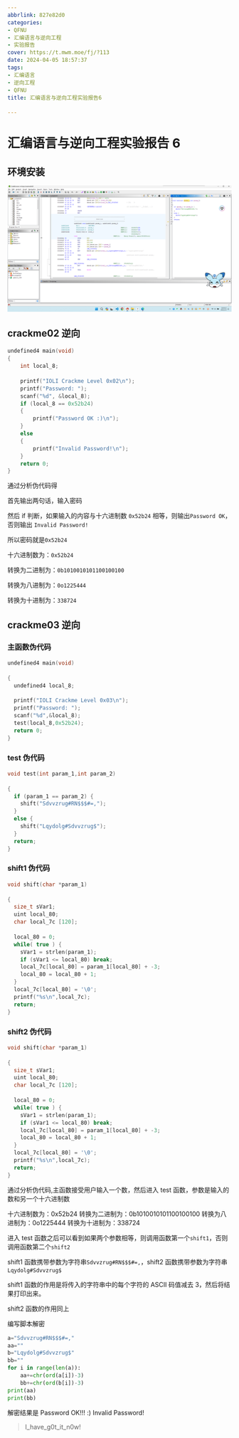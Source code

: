 ```yaml
---
abbrlink: 827e82d0
categories:
- QFNU
- 汇编语言与逆向工程
- 实验报告
cover: https://t.mwm.moe/fj/?113
date: 2024-04-05 18:57:37
tags:
- 汇编语言
- 逆向工程
- QFNU
title: 汇编语言与逆向工程实验报告6

---
```


# 汇编语言与逆向工程实验报告 6

## 环境安装

![image-20240405185930897](../img/Reverse-project/6/image-20240405185930897.png)

## crackme02 逆向

```c
undefined4 main(void)
{
    int local_8;

    printf("IOLI Crackme Level 0x02\n");
    printf("Password: ");
    scanf("%d", &local_8);
    if (local_8 == 0x52b24)
    {
        printf("Password OK :)\n");
    }
    else
    {
        printf("Invalid Password!\n");
    }
    return 0;
}
```

通过分析伪代码得

首先输出两句话，输入密码

然后 if 判断，如果输入的内容与十六进制数 `0x52b24` 相等，则输出`Password OK`，否则输出 `Invalid Password!`

所以密码就是`0x52b24`

十六进制数为：`0x52b24`

转换为二进制为：`0b1010010101100100100`

转换为八进制为：`0o1225444`

转换为十进制为：`338724`

## crackme03 逆向

### 主函数伪代码

```c
undefined4 main(void)

{
  undefined4 local_8;

  printf("IOLI Crackme Level 0x03\n");
  printf("Password: ");
  scanf("%d",&local_8);
  test(local_8,0x52b24);
  return 0;
}
```

### test 伪代码

```c
void test(int param_1,int param_2)

{
  if (param_1 == param_2) {
    shift("Sdvvzrug#RN$$$#=,");
  }
  else {
    shift("Lqydolg#Sdvvzrug$");
  }
  return;
}

```

### shift1 伪代码

```c title="shift1 伪代码"
void shift(char *param_1)

{
  size_t sVar1;
  uint local_80;
  char local_7c [120];

  local_80 = 0;
  while( true ) {
    sVar1 = strlen(param_1);
    if (sVar1 <= local_80) break;
    local_7c[local_80] = param_1[local_80] + -3;
    local_80 = local_80 + 1;
  }
  local_7c[local_80] = '\0';
  printf("%s\n",local_7c);
  return;
}
```

### shift2 伪代码

```c title="shift2 伪代码"
void shift(char *param_1)

{
  size_t sVar1;
  uint local_80;
  char local_7c [120];

  local_80 = 0;
  while( true ) {
    sVar1 = strlen(param_1);
    if (sVar1 <= local_80) break;
    local_7c[local_80] = param_1[local_80] + -3;
    local_80 = local_80 + 1;
  }
  local_7c[local_80] = '\0';
  printf("%s\n",local_7c);
  return;
}
```

通过分析伪代码,主函数接受用户输入一个数，然后进入 test 函数，参数是输入的数和另一个十六进制数

十六进制数为：0x52b24
转换为二进制为：0b1010010101100100100
转换为八进制为：0o1225444
转换为十进制为：338724

进入 test 函数之后可以看到如果两个参数相等，则调用函数第一个`shift1`，否则调用函数第二个`shift2`

shift1 函数携带参数为字符串`Sdvvzrug#RN$$$#=,`，shift2 函数携带参数为字符串`Lqydolg#Sdvvzrug$`

shift1 函数的作用是将传入的字符串中的每个字符的 ASCII 码值减去 3，然后将结果打印出来。

shift2 函数的作用同上

编写脚本解密

```python
a="Sdvvzrug#RN$$$#=,"
aa=""
b="Lqydolg#Sdvvzrug$"
bb=""
for i in range(len(a)):
    aa+=chr(ord(a[i])-3)
    bb+=chr(ord(b[i])-3)
print(aa)
print(bb)
```

解密结果是
Password OK!!! :)
Invalid Password!

> I_have_g0t_it_n0w!
